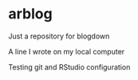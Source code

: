 # arblog

Just a repository for blogdown

A line I wrote on my local computer

Testing git and RStudio configuration 


